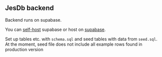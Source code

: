 ## JesDb backend

Backend runs on supabase.

You can [self-host](https://supabase.com/docs/guides/self-hosting/docker) supabase or host on [supabase](https://supabase.com/).

Set up tables etc. with `schema.sql` and seed tables with data from `seed.sql`.
At the moment, seed file does not include all example rows found in production version

